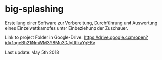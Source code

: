 # big-splashing

Erstellung einer Software zur Vorbereitung, Durchführung und Auswertung eines Einzelwettkampfes unter Einbeziehung der Zuschauer.

Link to project Folder in Google-Drive:
https://drive.google.com/open?id=1ogeBh21iNmWM3Y8Mu3GJytItlkaYgEKv

Last update: May 5th 2018
